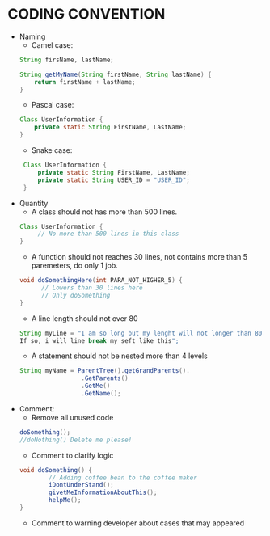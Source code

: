 # CODING CONVENTION
- Naming
    - Camel case: 
    ```java
    String firsName, lastName;

    String getMyName(String firstName, String lastName) {
        return firstName + lastName;
    }
   ```
    - Pascal case:
    ```java
    Class UserInformation {
        private static String FirstName, LastName;
    }
    ```
    - Snake case:
   ```java
    Class UserInformation {
        private static String FirstName, LastName;
        private static String USER_ID = "USER_ID";
    }
   ```
- Quantity
    - A class should not has more than 500 lines.
   ```java
   Class UserInformation {
        // No more than 500 lines in this class
   }
   ```
   - A function should not reaches 30 lines, not contains more than 5 paremeters, do only 1 job.
  ```java
  void doSomethingHere(int PARA_NOT_HIGHER_5) {
        // Lowers than 30 lines here
        // Only doSomething
  }
  ```
    - A line length should not over 80
    ```java
    String myLine = "I am so long but my lenght will not longer than 80.
    If so, i will line break my seft like this";
    ```
    - A statement should not be nested more than 4 levels
   ```java
   String myName = ParentTree().getGrandParents().
                    .GetParents()
                    .GetMe()
                    .GetName();
   ```
- Comment:
    - Remove all unused code
    ```java
    doSomething();
    //doNothing() Delete me please!
    ```
    - Comment to clarify logic 
    ```java
    void doSomething() {
            // Adding coffee bean to the coffee maker
            iDontUnderStand();
            givetMeInformationAboutThis();
            helpMe();
    }
    ```
    - Comment to warning developer about cases that may appeared 